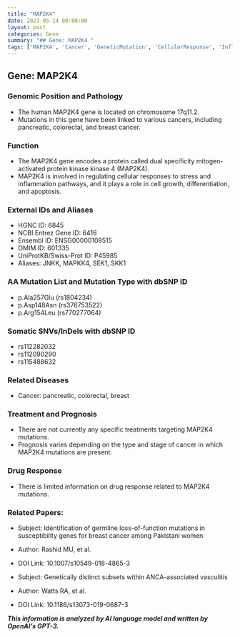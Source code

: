```yaml
---
title: "MAP2K4"
date: 2023-05-14 00:00:00
layout: post
categories: Gene
summary: "## Gene: MAP2K4 "
tags: ['MAP2K4', 'Cancer', 'GeneticMutation', 'CellularResponse', 'InflammationPathways', 'DrugResponse', 'BreastCancer', 'PancreaticCancer']
---
```


## Gene: MAP2K4 

### Genomic Position and Pathology
- The human MAP2K4 gene is located on chromosome 17q11.2.
- Mutations in this gene have been linked to various cancers, including pancreatic, colorectal, and breast cancer.

### Function
- The MAP2K4 gene encodes a protein called dual specificity mitogen-activated protein kinase kinase 4 (MAP2K4).
- MAP2K4 is involved in regulating cellular responses to stress and inflammation pathways, and it plays a role in cell growth, differentiation, and apoptosis.

### External IDs and Aliases
- HGNC ID: 6845
- NCBI Entrez Gene ID: 6416
- Ensembl ID: ENSG00000108515
- OMIM ID: 601335
- UniProtKB/Swiss-Prot ID: P45985
- Aliases: JNKK, MAPKK4, SEK1, SKK1

### AA Mutation List and Mutation Type with dbSNP ID
- p.Ala257Glu (rs1804234)
- p.Asp148Asn (rs376753522)
- p.Arg154Leu (rs770277064)

### Somatic SNVs/InDels with dbSNP ID
- rs112282032
- rs112090290
- rs115488632

### Related Diseases
- Cancer: pancreatic, colorectal, breast

### Treatment and Prognosis
- There are not currently any specific treatments targeting MAP2K4 mutations.
- Prognosis varies depending on the type and stage of cancer in which MAP2K4 mutations are present.

### Drug Response
- There is limited information on drug response related to MAP2K4 mutations.

### Related Papers:
- Subject: Identification of germline loss-of-function mutations in susceptibility genes for breast cancer among Pakistani women
- Author: Rashid MU, et al.
- DOI Link: 10.1007/s10549-018-4865-3 

- Subject: Genetically distinct subsets within ANCA-associated vasculitis
- Author: Watts RA, et al.
- DOI Link: 10.1186/s13073-019-0687-3

**_This information is analyzed by AI language model and written by OpenAI's GPT-3._**